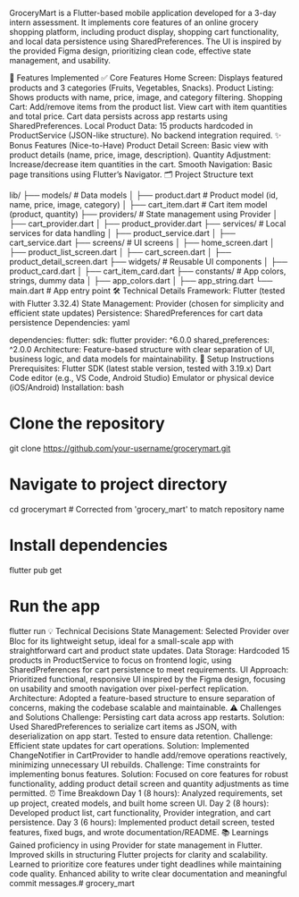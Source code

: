 GroceryMart is a Flutter-based mobile application developed for a 3-day intern assessment. It implements core features of an online grocery shopping platform, including product display, shopping cart functionality, and local data persistence using SharedPreferences. The UI is inspired by the provided Figma design, prioritizing clean code, effective state management, and usability.

📱 Features Implemented
✅ Core Features
Home Screen: Displays featured products and 3 categories (Fruits, Vegetables, Snacks).
Product Listing: Shows products with name, price, image, and category filtering.
Shopping Cart:
Add/remove items from the product list.
View cart with item quantities and total price.
Cart data persists across app restarts using SharedPreferences.
Local Product Data:
15 products hardcoded in ProductService (JSON-like structure).
No backend integration required.
✨ Bonus Features (Nice-to-Have)
Product Detail Screen: Basic view with product details (name, price, image, description).
Quantity Adjustment: Increase/decrease item quantities in the cart.
Smooth Navigation: Basic page transitions using Flutter’s Navigator.
🗂️ Project Structure
text



lib/
├── models/              # Data models
│   ├── product.dart     # Product model (id, name, price, image, category)
│   ├── cart_item.dart   # Cart item model (product, quantity)
├── providers/           # State management using Provider
│   ├── cart_provider.dart
│   ├── product_provider.dart
├── services/            # Local services for data handling
│   ├── product_service.dart
│   ├── cart_service.dart
├── screens/             # UI screens
│   ├── home_screen.dart
│   ├── product_list_screen.dart
│   ├── cart_screen.dart
│   ├── product_detail_screen.dart
├── widgets/             # Reusable UI components
│   ├── product_card.dart
│   ├── cart_item_card.dart
├── constants/           # App colors, strings, dummy data
│   ├── app_colors.dart
│   ├── app_string.dart
└── main.dart            # App entry point
🛠️ Technical Details
Framework: Flutter (tested with Flutter 3.32.4)
State Management: Provider (chosen for simplicity and efficient state updates)
Persistence: SharedPreferences for cart data persistence
Dependencies:
yaml



dependencies:
flutter:
sdk: flutter
provider: ^6.0.0
shared_preferences: ^2.0.0
Architecture: Feature-based structure with clear separation of UI, business logic, and data models for maintainability.
🚀 Setup Instructions
Prerequisites:
Flutter SDK (latest stable version, tested with 3.19.x)
Dart
Code editor (e.g., VS Code, Android Studio)
Emulator or physical device (iOS/Android)
Installation:
bash




# Clone the repository
git clone https://github.com/your-username/grocerymart.git

# Navigate to project directory
cd grocerymart  # Corrected from 'grocery_mart' to match repository name

# Install dependencies
flutter pub get

# Run the app
flutter run
💡 Technical Decisions
State Management: Selected Provider over Bloc for its lightweight setup, ideal for a small-scale app with straightforward cart and product state updates.
Data Storage: Hardcoded 15 products in ProductService to focus on frontend logic, using SharedPreferences for cart persistence to meet requirements.
UI Approach: Prioritized functional, responsive UI inspired by the Figma design, focusing on usability and smooth navigation over pixel-perfect replication.
Architecture: Adopted a feature-based structure to ensure separation of concerns, making the codebase scalable and maintainable.
⚠️ Challenges and Solutions
Challenge: Persisting cart data across app restarts.
Solution: Used SharedPreferences to serialize cart items as JSON, with deserialization on app start. Tested to ensure data retention.
Challenge: Efficient state updates for cart operations.
Solution: Implemented ChangeNotifier in CartProvider to handle add/remove operations reactively, minimizing unnecessary UI rebuilds.
Challenge: Time constraints for implementing bonus features.
Solution: Focused on core features for robust functionality, adding product detail screen and quantity adjustments as time permitted.
⏰ Time Breakdown
Day 1 (8 hours): Analyzed requirements, set up project, created models, and built home screen UI.
Day 2 (8 hours): Developed product list, cart functionality, Provider integration, and cart persistence.
Day 3 (6 hours): Implemented product detail screen, tested features, fixed bugs, and wrote documentation/README.
📚 Learnings
Gained proficiency in using Provider for state management in Flutter.
Improved skills in structuring Flutter projects for clarity and scalability.
Learned to prioritize core features under tight deadlines while maintaining code quality.
Enhanced ability to write clear documentation and meaningful commit messages.#   g r o c e r y _ m a r t  
 